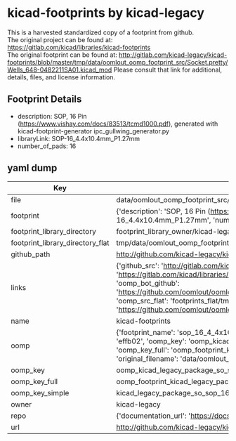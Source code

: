 # kicad-footprints by kicad-legacy  
This is a harvested standardized copy of a footprint from github.  
The original project can be found at:  
https://gitlab.com/kicad/libraries/kicad-footprints  
The original footprint can be found at:
http://gitlab.com/kicad-legacy/kicad-footprints/blob/master/tmp/data/oomlout_oomp_footprint_src/Socket.pretty/Wells_648-0482211SA01.kicad_mod
Please consult that link for additional, details, files, and license information.  
## Footprint Details
* description: SOP, 16 Pin (https://www.vishay.com/docs/83513/tcmd1000.pdf), generated with kicad-footprint-generator ipc_gullwing_generator.py  
* libraryLink: SOP-16_4.4x10.4mm_P1.27mm  
* number_of_pads: 16  
## yaml dump  
| Key | Value |  
| --- | --- |  
| file | data/oomlout_oomp_footprint_src/kicad-footprints/Package_SO.pretty/SOP-16_4.4x10.4mm_P1.27mm.kicad_mod |  
| footprint | {'description': 'SOP, 16 Pin (https://www.vishay.com/docs/83513/tcmd1000.pdf), generated with kicad-footprint-generator ipc_gullwing_generator.py', 'libraryLink': 'SOP-16_4.4x10.4mm_P1.27mm', 'number_of_pads': 16} |  
| footprint_library_directory | footprint_library_owner/kicad-legacy_kicad-footprints |  
| footprint_library_directory_flat | tmp/data/oomlout_oomp_footprint_src/footprints_flat/kicad_legacy_package_so_sop_16_4_4x10_4mm_p1_27mm/working |  
| github_path | http://github.com/kicad-legacy/kicad-footprints/blob/master/tmp/data/oomlout_oomp_footprint_src/Package_SO.pretty/SOP-16_4.4x10.4mm_P1.27mm.kicad_mod |  
| links | {'github_src': 'http://gitlab.com/kicad-legacy/kicad-footprints/blob/master/tmp/data/oomlout_oomp_footprint_src/Socket.pretty/Wells_648-0482211SA01.kicad_mod', 'github_src_repo': 'https://gitlab.com/kicad/libraries/kicad-footprints', 'oomp_bot': 'tmp/data/oomlout_oomp_footprint_src/footprints/kicad_legacy_package_so_sop_16_4_4x10_4mm_p1_27mm/working', 'oomp_bot_github': 'https://github.com/oomlout/oomlout_oomp_footprint_bot/tree/main/tmp/data/oomlout_oomp_footprint_src/footprints/kicad_legacy_package_so_sop_16_4_4x10_4mm_p1_27mm/working', 'oomp_src_flat': 'footprints_flat/tmp/data/oomlout_oomp_footprint_src/footprints_flat/kicad_legacy_package_so_sop_16_4_4x10_4mm_p1_27mm/working', 'oomp_src_flat_github': 'https://github.com/oomlout/oomlout_oomp_footprint_src/tree/main/tmp/data/oomlout_oomp_footprint_src/footprints_flat/kicad_legacy_package_so_sop_16_4_4x10_4mm_p1_27mm/working'} |  
| name | kicad-footprints |  
| oomp | {'footprint_name': 'sop_16_4_4x10_4mm_p1_27mm', 'library_name': 'package_so', 'md5': 'effb028f28920456680aa2170f7d9744', 'md5_10': 'effb028f28', 'md5_5': 'effb0', 'md5_6': 'effb02', 'oomp_key': 'oomp_kicad_legacy_package_so_sop_16_4_4x10_4mm_p1_27mm', 'oomp_key_extra': 'oomp_footprint_kicad_legacy_package_so_sop_16_4_4x10_4mm_p1_27mm', 'oomp_key_full': 'oomp_footprint_kicad_legacy_package_so_sop_16_4_4x10_4mm_p1_27mm_effb02', 'oomp_key_simple': 'kicad_legacy_package_so_sop_16_4_4x10_4mm_p1_27mm', 'original_filename': 'data/oomlout_oomp_footprint_src/kicad-footprints/Package_SO.pretty/SOP-16_4.4x10.4mm_P1.27mm.kicad_mod', 'owner_name': 'kicad_legacy'} |  
| oomp_key | oomp_kicad_legacy_package_so_sop_16_4_4x10_4mm_p1_27mm |  
| oomp_key_full | oomp_footprint_kicad_legacy_package_so_sop_16_4_4x10_4mm_p1_27mm |  
| oomp_key_simple | kicad_legacy_package_so_sop_16_4_4x10_4mm_p1_27mm |  
| owner | kicad-legacy |  
| repo | {'documentation_url': 'https://docs.github.com/rest/repos/repos#get-a-repository', 'message': 'Not Found'} |  
| url | http://github.com/kicad-legacy/kicad-footprints |  


